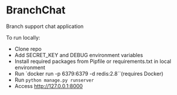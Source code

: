 # BranchChat
Branch support chat application

To run locally:
- Clone repo
- Add SECRET_KEY and DEBUG environment variables
- Install required packages from Pipfile or requirements.txt in local environment
- Run `docker run -p 6379:6379 -d redis:2.8``(requires Docker)
- Run `python manage.py runserver`
- Access http://127.0.0.1:8000
